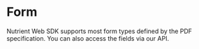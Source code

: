 # Form

Nutrient Web SDK supports most form types defined by the PDF specification. You can also access the fields via our API.
